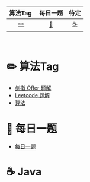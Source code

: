 <br>

|         算法Tag&nbsp;         |        每日一题        |           待定           |
| :---------------------------: | :--------------------: | :----------------------: |
| [:pencil2:](#pencil2-算法Tag) | [:art:](#art-每日一题) | [:coffee:](#coffee-java) |

<br>

# :pencil2: 算法Tag

- [剑指 Offer 题解](https://github.com/CyC2018/CS-Notes/blob/master/notes/剑指%20Offer%20题解%20-%20目录.md)
- [Leetcode 题解](https://github.com/CyC2018/CS-Notes/blob/master/notes/Leetcode%20题解%20-%20目录.md)
- [算法](https://github.com/CyC2018/CS-Notes/blob/master/notes/算法%20-%20目录.md)

# :art: 每日一题

- [每日一题](https://github.com/LangSun-ottawa/Leetcode-Daily/blob/master/notes/LEETCODE-DAILY.md)

# :coffee: Java
